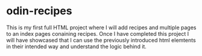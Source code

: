 # odin-recipes

This is my first full HTML project where I will add recipes and multiple pages to an index pages conaining recipes. Once I have completed this project I will have showcased that I can use the previously introduced html elemtents in their intended way and understand the logic behind it.
